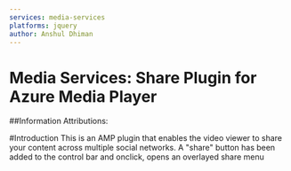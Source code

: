 ```yaml
---
services: media-services
platforms: jquery
author: Anshul Dhiman
---
```

# Media Services: Share Plugin for Azure Media Player


##Information
Attributions: 

#Introduction
This is an AMP plugin that enables the video viewer to share your content across multiple social networks. A "share" button has been added to the control bar and onclick, opens an overlayed share menu
